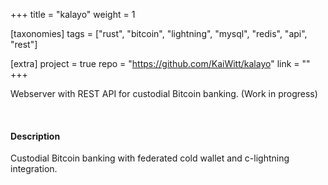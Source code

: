 +++
title = "kalayo"
weight = 1

[taxonomies]
tags = ["rust", "bitcoin", "lightning", "mysql", "redis", "api", "rest"]

[extra]
project = true
repo = "https://github.com/KaiWitt/kalayo"
link = ""
+++

Webserver with REST API for custodial Bitcoin banking. (Work in progress)

<!-- more -->
<br>

#### Description

Custodial Bitcoin banking with federated cold wallet and c-lightning integration.